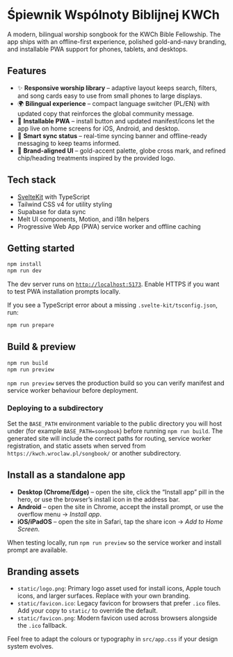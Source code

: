 # Śpiewnik Wspólnoty Biblijnej KWCh

A modern, bilingual worship songbook for the KWCh Bible Fellowship. The app ships with an offline-first experience, polished gold-and-navy branding, and installable PWA support for phones, tablets, and desktops.

## Features

- ✨ **Responsive worship library** – adaptive layout keeps search, filters, and song cards easy to use from small phones to large displays.
- 🌍 **Bilingual experience** – compact language switcher (PL/EN) with updated copy that reinforces the global community message.
- 📲 **Installable PWA** – install button and updated manifest/icons let the app live on home screens for iOS, Android, and desktop.
- 🔄 **Smart sync status** – real-time syncing banner and offline-ready messaging to keep teams informed.
- 🎨 **Brand-aligned UI** – gold-accent palette, globe cross mark, and refined chip/heading treatments inspired by the provided logo.

## Tech stack

- [SvelteKit](https://kit.svelte.dev/) with TypeScript
- Tailwind CSS v4 for utility styling
- Supabase for data sync
- Melt UI components, Motion, and i18n helpers
- Progressive Web App (PWA) service worker and offline caching

## Getting started

```bash
npm install
npm run dev
```

The dev server runs on [`http://localhost:5173`](http://localhost:5173). Enable HTTPS if you want to test PWA installation prompts locally.

If you see a TypeScript error about a missing `.svelte-kit/tsconfig.json`, run:

```bash
npm run prepare
```

## Build & preview

```bash
npm run build
npm run preview
```

`npm run preview` serves the production build so you can verify manifest and service worker behaviour before deployment.

### Deploying to a subdirectory

Set the `BASE_PATH` environment variable to the public directory you will host under (for example `BASE_PATH=songbook`) before running `npm run build`. The generated site will include the correct paths for routing, service worker registration, and static assets when served from `https://kwch.wroclaw.pl/songbook/` or another subdirectory.

## Install as a standalone app

- **Desktop (Chrome/Edge)** – open the site, click the “Install app” pill in the hero, or use the browser’s install icon in the address bar.
- **Android** – open the site in Chrome, accept the install prompt, or use the overflow menu → _Install app_.
- **iOS/iPadOS** – open the site in Safari, tap the share icon → _Add to Home Screen_.

When testing locally, run `npm run preview` so the service worker and install prompt are available.

## Branding assets

- `static/logo.png`: Primary logo asset used for install icons, Apple touch icons, and larger surfaces. Replace with your own branding.
- `static/favicon.ico`: Legacy favicon for browsers that prefer `.ico` files. Add your copy to `static/` to override the default.
- `static/favicon.png`: Modern favicon used across browsers alongside the `.ico` fallback.

Feel free to adapt the colours or typography in `src/app.css` if your design system evolves.
